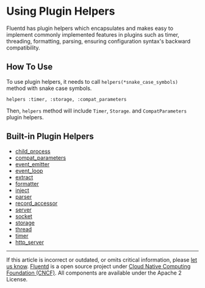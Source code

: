 # Using Plugin Helpers

Fluentd has plugin helpers which encapsulates and makes easy to
implement commonly implemented features in plugins such as timer,
threading, formatting, parsing, ensuring configuration syntax's backward
compatibility.


## How To Use

To use plugin helpers, it needs to call `helpers(*snake_case_symbols)`
method with snake case symbols.

```
helpers :timer, :storage, :compat_parameters
```

Then, `helpers` method will include `Timer`, `Storage`. and
`CompatParameters` plugin helpers.


## Built-in Plugin Helpers

-   [child\_process](/developer/api-plugin-helper-child_process.md)
-   [compat\_parameters](/developer/api-plugin-helper-compat_parameters.md)
-   [event\_emitter](/developer/api-plugin-helper-event_emitter.md)
-   [event\_loop](/developer/api-plugin-helper-event_loop.md)
-   [extract](/developer/api-plugin-helper-extract.md)
-   [formatter](/developer/api-plugin-helper-formatter.md)
-   [inject](/developer/api-plugin-helper-inject.md)
-   [parser](/developer/api-plugin-helper-parser.md)
-   [record\_accessor](/developer/api-plugin-helper-record_accessor.md)
-   [server](/developer/api-plugin-helper-server.md)
-   [socket](/developer/api-plugin-helper-socket.md)
-   [storage](/developer/api-plugin-helper-storage.md)
-   [thread](/developer/api-plugin-helper-thread.md)
-   [timer](/developer/api-plugin-helper-timer.md)
-   [http\_server](/developer/api-plugin-helper-http_server.md)


------------------------------------------------------------------------

If this article is incorrect or outdated, or omits critical information, please [let us know](https://github.com/fluent/fluentd-docs-gitbook/issues?state=open).
[Fluentd](http://www.fluentd.org/) is a open source project under [Cloud Native Computing Foundation (CNCF)](https://cncf.io/). All components are available under the Apache 2 License.
